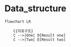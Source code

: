 # Data_structure


```mermaid
flowchart LR
    
    C{자료구조}
    C -->|One| D[Result one]
    C -->|Two| E[Result two]
```

